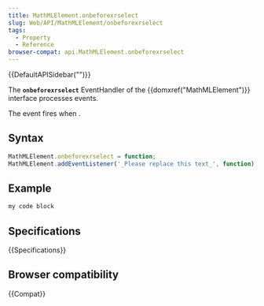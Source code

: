 ```yaml
---
title: MathMLElement.onbeforexrselect
slug: Web/API/MathMLElement/onbeforexrselect
tags:
  - Property
  - Reference
browser-compat: api.MathMLElement.onbeforexrselect
---
```

{{DefaultAPISidebar("")}}

The **`onbeforexrselect`** EventHandler of the {{domxref("MathMLElement")}} interface processes  events.

The  event fires when .

## Syntax

```js
MathMLElement.onbeforexrselect = function;
MathMLElement.addEventListener('_Please replace this text_', function);
```

## Example

```js
my code block
```

## Specifications

{{Specifications}}

## Browser compatibility

{{Compat}}

